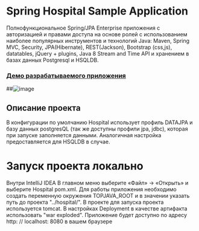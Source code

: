 Spring Hospital Sample Application 
===============================
Полнофункциональное Spring/JPA Enterprise приложения c авторизацией и правами доступа на основе ролей с использованием наиболее популярных инструментов и технологий Java: Maven, Spring MVC, Security, JPA(Hibernate), REST(Jackson), Bootstrap (css,js), datatables, jQuery + plugins, Java 8 Stream and Time API и хранением в базах данных Postgresql и HSQLDB.

### <a href="http://hospital.herokuapp.com/" target=_blank>Демо разрабатываемого приложения</a>

##![image](https://user-images.githubusercontent.com/56883656/67366078-d97ed680-f583-11e9-99a0-6a5eae5ef0b0.png)

## Описание проекта
В конфигурации по умолчанию Hospital использует профиль DATAJPA и базу данных postgresQL (так же доступны профили jpa, jdbc), которая при запуске заполняется данными. Аналогичная настройка предоставляется для HSQLDB в случае.

Запуск проекта локально
===============
Внутри IntelliJ IDEA В главном меню выберите «Файл» -> «Открыть» и выберите Hospital pom.xml. Для работы приложения необходимо создать переменную окружения TOPJAVA_ROOT и в значении указать путь до проекта "../hospital/". В проекте для запуска проекта используется tomcat. В настройках Deployment в качестве артифакта использовать "war exploded". Приложение будет доступно по адресу http: // localhost: 8080 в вашем браузере
